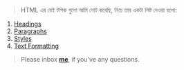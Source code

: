 > HTML এর যেই টপিক গুলো আমি নোট করেছি, নিচে তার একটা লিষ্ট দেওয়া হলো:


1. [Headings](https://github.com/sdshoriot/HTML/blob/master/Headings.md)
2. [Paragraphs](https://github.com/sdshoriot/HTML/blob/master/Paragraphs.md)
3. [Styles](https://github.com/sdshoriot/HTML/blob/master/Styles.md)
4. [Text Formatting](https://github.com/sdshoriot/HTML/blob/master/Formatting.md)


> Please inbox **[me](https://www.facebook.com/shoriot)**, if you've any questions.
